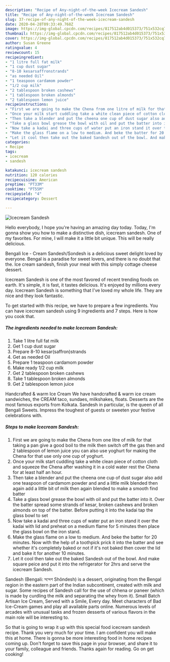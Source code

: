 ```yaml
---
description: "Recipe of Any-night-of-the-week Icecream Sandesh"
title: "Recipe of Any-night-of-the-week Icecream Sandesh"
slug: 37-recipe-of-any-night-of-the-week-icecream-sandesh
date: 2020-04-28T09:33:49.768Z
image: https://img-global.cpcdn.com/recipes/817512ab4d015373/751x532cq70/icecream-sandesh-recipe-main-photo.jpg
thumbnail: https://img-global.cpcdn.com/recipes/817512ab4d015373/751x532cq70/icecream-sandesh-recipe-main-photo.jpg
cover: https://img-global.cpcdn.com/recipes/817512ab4d015373/751x532cq70/icecream-sandesh-recipe-main-photo.jpg
author: Susan Greene
ratingvalue: 4
reviewcount: 15
recipeingredient:
- "1 litre full fat milk"
- "1 cup dust sugar"
- "8-10 kesarsaffronstrands"
- "as needed Oil"
- "1 teaspoon cardamom powder"
- "1/2 cup milk"
- "2 tablespoon broken cashews"
- "1 tablespoon broken almonds"
- "2 tablespoon lemon juice"
recipeinstructions:
- "First we are going to make the Chena from one litre of milk for that taking a pan give a good boil to the milk then switch off the gas then and 2 tablespoon of lemon juice you can also use yoghurt for making the Chena for that use only one cup of yoghurt."
- "Once your milk start cuddling take a white clean piece of cotton cloth and squeeze the Chena after washing it in a cold water rest the Chena for at least half an hour."
- "Then take a blender and put the cheena one cup of dust sugar also add one teaspoon of cardamom powder and and a little milk blended then again add a little bit of milk then again blended to make a smooth find batter"
- "Take a glass bowl grease the bowl with oil and put the batter into it. Over the batter spread some strands of kesar, broken cashews and broken almonds on top of the batter. Before putting it into the kadai tap the glass bowl to set"
- "Now take a kadai and three cups of water put an iron stand it over the kadai with lid and preheat on a medium flame for 5 minutes then place the glass bowl on the iron stand."
- "Make the glass flame on a low to medium. And beke the batter for 20 minutes. Now with the help of a toothpick prick it into the batter and see whether it&#39;s completely baked or not if it&#39;s not baked then cover the lid and bake it for another 10 minutes."
- "Let it cool then take out the baked Sandesh out of the bowl. And make square peice and put it into the refrigerator for 2hrs and serve the icecream Sandesh."
categories:
- Recipe
tags:
- icecream
- sandesh

katakunci: icecream sandesh 
nutrition: 120 calories
recipecuisine: American
preptime: "PT33M"
cooktime: "PT55M"
recipeyield: "4"
recipecategory: Dessert

---
```



![Icecream Sandesh](https://img-global.cpcdn.com/recipes/817512ab4d015373/751x532cq70/icecream-sandesh-recipe-main-photo.jpg)

Hello everybody, I hope you're having an amazing day today. Today, I'm gonna show you how to make a distinctive dish, icecream sandesh. One of my favorites. For mine, I will make it a little bit unique. This will be really delicious.

Bengali Ice - Cream Sandesh/Sondesh is a delicious sweet delight loved by everyone. Bengal is a paradise for sweet lovers, and there is no doubt that the. Ice cream sandesh, finish your meal with this simply cottage cheese dessert.

Icecream Sandesh is one of the most favored of recent trending foods on earth. It's simple, it is fast, it tastes delicious. It's enjoyed by millions every day. Icecream Sandesh is something that I've loved my whole life. They are nice and they look fantastic.


To get started with this recipe, we have to prepare a few ingredients. You can have icecream sandesh using 9 ingredients and 7 steps. Here is how you cook that.

<!--inarticleads1-->

##### The ingredients needed to make Icecream Sandesh:

1. Take 1 litre full fat milk
1. Get 1 cup dust sugar
1. Prepare 8-10 kesar(saffron)strands
1. Get as needed Oil
1. Prepare 1 teaspoon cardamom powder
1. Make ready 1/2 cup milk
1. Get 2 tablespoon broken cashews
1. Take 1 tablespoon broken almonds
1. Get 2 tablespoon lemon juice


Handcrafted &amp; warm Ice Cream We have handcrafted &amp; warm ice cream sandwiches, the CREAM taco, sundaes, milkshakes, floats. Desserts are the most famous exports from Kolkata. Sandesh in particular, is the queen of all Bengali Sweets. Impress the toughest of guests or sweeten your festive celebrations with. 

<!--inarticleads2-->

##### Steps to make Icecream Sandesh:

1. First we are going to make the Chena from one litre of milk for that taking a pan give a good boil to the milk then switch off the gas then and 2 tablespoon of lemon juice you can also use yoghurt for making the Chena for that use only one cup of yoghurt.
1. Once your milk start cuddling take a white clean piece of cotton cloth and squeeze the Chena after washing it in a cold water rest the Chena for at least half an hour.
1. Then take a blender and put the cheena one cup of dust sugar also add one teaspoon of cardamom powder and and a little milk blended then again add a little bit of milk then again blended to make a smooth find batter
1. Take a glass bowl grease the bowl with oil and put the batter into it. Over the batter spread some strands of kesar, broken cashews and broken almonds on top of the batter. Before putting it into the kadai tap the glass bowl to set
1. Now take a kadai and three cups of water put an iron stand it over the kadai with lid and preheat on a medium flame for 5 minutes then place the glass bowl on the iron stand.
1. Make the glass flame on a low to medium. And beke the batter for 20 minutes. Now with the help of a toothpick prick it into the batter and see whether it&#39;s completely baked or not if it&#39;s not baked then cover the lid and bake it for another 10 minutes.
1. Let it cool then take out the baked Sandesh out of the bowl. And make square peice and put it into the refrigerator for 2hrs and serve the icecream Sandesh.


Sandesh (Bengali: সন্দেশ Shôndesh) is a dessert, originating from the Bengal region in the eastern part of the Indian subcontinent, created with milk and sugar. Some recipes of Sandesh call for the use of chhena or paneer (which is made by curdling the milk and separating the whey from it). Small Batch Artisan Ice Cream, Served with a Smile, Every day. Meet characters of Bad Ice-Cream games and play all available parts online. Numerous levels of arcades with unusual tasks and frozen desserts of various flavors in the main role will be interesting to. 

So that is going to wrap it up with this special food icecream sandesh recipe. Thank you very much for your time. I am confident you will make this at home. There is gonna be more interesting food in home recipes coming up. Don't forget to save this page in your browser, and share it to your family, colleague and friends. Thanks again for reading. Go on get cooking!
